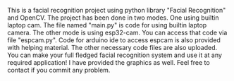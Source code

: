 This is a facial recognition project using python library "Facial Recognition" and OpenCV.
The project has been done in two modes. One using builtin laptop cam.
The file named "main.py" is code for using builtin laptop camera.
The other mode is using esp32-cam.
You can access that code via file "espcam.py".
Code for arduino ide to access espcam is also provided with helping material.
The other necessary code files are also uploaded.
You can make your full fledged facial recognition system and use it at any required application!
I have provided the graphics as well.
Feel free to contact if you commit any problem.
